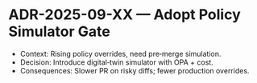# ADR-2025-09-XX — Adopt Policy Simulator Gate

- Context: Rising policy overrides, need pre‑merge simulation.
- Decision: Introduce digital‑twin simulator with OPA + cost.
- Consequences: Slower PR on risky diffs; fewer production overrides.
